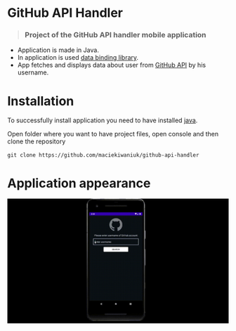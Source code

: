 # GitHub API Handler

> ### Project of the GitHub API handler mobile application

- Application is made in Java.
- In application is used [data binding library](https://developer.android.com/topic/libraries/data-binding).
- App fetches and displays data about user from [GitHub API](https://docs.github.com/en/rest) by his username.

# Installation

To successfully install application you need to have installed [java](https://www.java.com/en/).

Open folder where you want to have project files, open console and then clone the repository

    git clone https://github.com/maciekiwaniuk/github-api-handler

# Application appearance

![](https://github.com/maciekiwaniuk/github-api-handler/raw/main/app/src/main/res/readme/appearance.gif)
